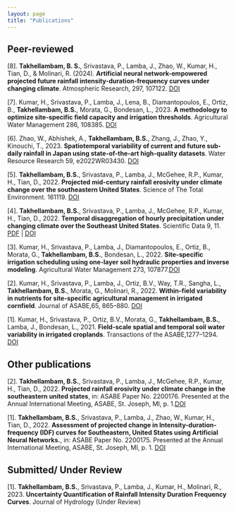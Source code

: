 ```yaml
---
layout: page
title: "Publications"
---
```


## Peer-reviewed
[8]. **Takhellambam, B. S.**, Srivastava, P., Lamba, J., Zhao, W., Kumar, H., Tian, D., & Molinari, R. (2024). **Artificial neural network-empowered projected future rainfall intensity-duration-frequency curves under changing climate**. Atmospheric Research, 297, 107122. [DOI](https://doi.org/10.1016/j.atmosres.2023.107122)

[7]. Kumar, H., Srivastava, P., Lamba, J., Lena, B., Diamantopoulos, E., Ortiz, B., **Takhellambam, B.S.**, Morata, G., Bondesan, L., 2023. **A methodology to optimize site-specific field capacity and irrigation thresholds**. Agricultural Water Management 286, 108385. [DOI](https://doi.org/10.1016/j.agwat.2023.108385)

[6]. Zhao, W., Abhishek, A., **Takhellambam, B.S.**, Zhang, J., Zhao, Y., Kinouchi, T., 2023. **Spatiotemporal variability of current and future sub-daily rainfall in Japan using state-of-the-art high-quality datasets**. Water Resource Research 59, e2022WR03430. [DOI](https://doi.org/10.1029/2022WR034305)

[5]. **Takhellambam, B.S.**, Srivastava, P., Lamba, J., McGehee, R.P., Kumar, H., Tian, D., 2022. **Projected mid-century rainfall erosivity under climate change over the southeastern United States**. Science of The Total Environment. 161119. [DOI](https://doi.org/10.1016/j.scitotenv.2022.161119)

[4]. **Takhellambam, B.S.**, Srivastava, P., Lamba, J., McGehee, R.P., Kumar, H., Tian, D., 2022. **Temporal disaggregation of hourly precipitation under changing climate over the Southeast United States**. Scientific Data 9, 11. [PDF](/File/paper1) | [DOI](https://doi.org/10.1038/s41597-022-01304-7)

[3]. Kumar, H., Srivastava, P., Lamba, J., Diamantopoulos, E., Ortiz, B., Morata, G., **Takhellambam, B.S.**, Bondesan, L., 2022. **Site-specific irrigation scheduling using one-layer soil hydraulic properties and inverse modeling**. Agricultural Water Management 273, 107877.[DOI](https://doi.org/10.1016/j.agwat.2022.107877)

[2]. Kumar, H., Srivastava, P., Lamba, J., Ortiz, B.V., Way, T.R., Sangha, L., **Takhellambam, B.S.**, Morata, G., Molinari, R., 2022. **Within-field variability in nutrients for site-specific agricultural management in irrigated cornfield**. Journal of ASABE,65, 865–880.  [DOI](https://doi.org/10.13031/ja.15042)

[1]. Kumar, H., Srivastava, P., Ortiz, B.V., Morata, G., **Takhellambam, B.S.**, Lamba, J., Bondesan, L., 2021. **Field-scale spatial and temporal soil water variability in irrigated croplands**. Transactions of the ASABE,1277–1294. [DOI](https://doi.org/10.13031/trans.14335)

## Other publications

[2]. **Takhellambam, B.S.**, Srivastava, P., Lamba, J., McGehee, R.P., Kumar, H., Tian, D., 2022. **Projected rainfall erosivity under climate change in the southeastern united states**, in: ASABE Paper No. 2200176. Presented at the Annual International Meeting, ASABE, St. Joseph, MI, p. 1.[DOI](https://doi.org/10.13031/aim.202200176)

[1]. **Takhellambam, B.S.**, Srivastava, P., Lamba, J., Zhao, W., Kumar, H., Tian, D., 2022. **Assessment of projected change in Intensity-duration-frequency (IDF) curves for Southeastern, United States using Artificial Neural Networks.**, in: ASABE Paper No. 2200175. Presented at the Annual International Meeting, ASABE, St. Joseph, MI, p. 1. [DOI](https://doi.org/10.13031/aim.202200175)

## Submitted/ Under Review

[1]. **Takhellambam, B.S.**, Srivastava, P., Lamba, J., Kumar, H., Molinari, R., 2023. **Uncertainty Quantification of Rainfall Intensity Duration Frequency Curves**. Journal of Hydrology (Under Review) 
